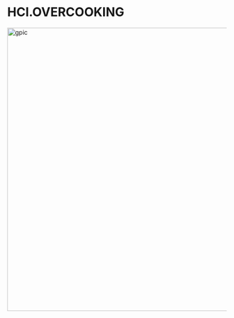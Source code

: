 # HCI.OVERCOOKING
<img src="https://github.com/user-attachments/assets/c1488da2-2e04-43a0-a501-c9e9b48b3e37" alt="gpic" width="650" />
